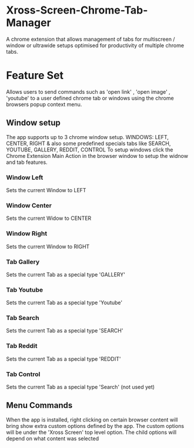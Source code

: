 # Xross-Screen-Chrome-Tab-Manager
A chrome extension that allows management of tabs for multiscreen / window or ultrawide setups optimised for productivity of multiple chrome tabs.

# Feature Set
Allows users to send commands such as 'open link' , 'open image' , 'youtube' to a user defined chrome tab or windows using the chrome browsers popup context menu.

## Window setup
The app supports up to 3 chrome window setup. WINDOWS: LEFT, CENTER, RIGHT & also some predefined specials tabs like SEARCH, YOUTUBE, GALLERY, REDDIT, CONTROL
To setup windows click the Chrome Extension Main Action in the browser window to setup the widnow and tab features.

### Window Left
Sets the current Window to LEFT

### Window Center
Sets the current Widow to CENTER

### Window Right
Sets the current Window to RIGHT

### Tab Gallery
Sets the current Tab as a special type 'GALLERY'

### Tab Youtube
Sets the current Tab as a special type 'Youtube'

### Tab Search
Sets the current Tab as a special type 'SEARCH'

### Tab Reddit
Sets the current Tab as a special type 'REDDIT'

### Tab Control
Sets the current Tab as a special type 'Search' (not used yet)



## Menu Commands
When  the app is installed, right clicking on certain browser content will bring show extra custom options defined by the app. The custom options will be under the 
'Xross Screen' top level option. The child options will depend on what content was selected



